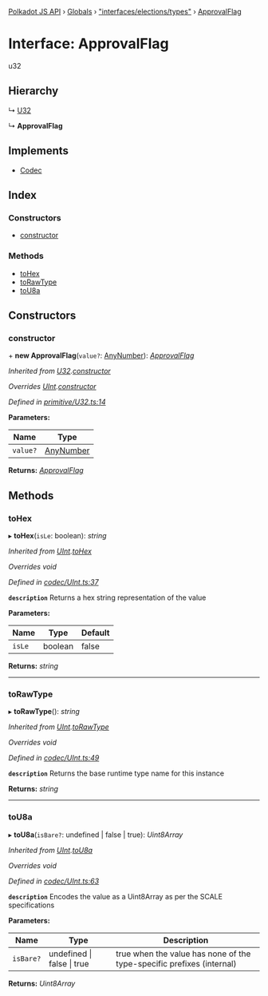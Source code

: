 [Polkadot JS API](../README.md) › [Globals](../globals.md) › ["interfaces/elections/types"](../modules/_interfaces_elections_types_.md) › [ApprovalFlag](_interfaces_elections_types_.approvalflag.md)

# Interface: ApprovalFlag

u32

## Hierarchy

  ↳ [U32](../classes/_primitive_u32_.u32.md)

  ↳ **ApprovalFlag**

## Implements

* [Codec](_types_.codec.md)

## Index

### Constructors

* [constructor](_interfaces_elections_types_.approvalflag.md#constructor)

### Methods

* [toHex](_interfaces_elections_types_.approvalflag.md#tohex)
* [toRawType](_interfaces_elections_types_.approvalflag.md#torawtype)
* [toU8a](_interfaces_elections_types_.approvalflag.md#tou8a)

## Constructors

###  constructor

\+ **new ApprovalFlag**(`value?`: [AnyNumber](../modules/_types_.md#anynumber)): *[ApprovalFlag](_interfaces_elections_types_.approvalflag.md)*

*Inherited from [U32](../classes/_primitive_u32_.u32.md).[constructor](../classes/_primitive_u32_.u32.md#constructor)*

*Overrides [UInt](../classes/_codec_uint_.uint.md).[constructor](../classes/_codec_uint_.uint.md#constructor)*

*Defined in [primitive/U32.ts:14](https://github.com/polkadot-js/api/blob/8d0f20c2a7/packages/types/src/primitive/U32.ts#L14)*

**Parameters:**

Name | Type |
------ | ------ |
`value?` | [AnyNumber](../modules/_types_.md#anynumber) |

**Returns:** *[ApprovalFlag](_interfaces_elections_types_.approvalflag.md)*

## Methods

###  toHex

▸ **toHex**(`isLe`: boolean): *string*

*Inherited from [UInt](../classes/_codec_uint_.uint.md).[toHex](../classes/_codec_uint_.uint.md#tohex)*

*Overrides void*

*Defined in [codec/UInt.ts:37](https://github.com/polkadot-js/api/blob/8d0f20c2a7/packages/types/src/codec/UInt.ts#L37)*

**`description`** Returns a hex string representation of the value

**Parameters:**

Name | Type | Default |
------ | ------ | ------ |
`isLe` | boolean | false |

**Returns:** *string*

___

###  toRawType

▸ **toRawType**(): *string*

*Inherited from [UInt](../classes/_codec_uint_.uint.md).[toRawType](../classes/_codec_uint_.uint.md#torawtype)*

*Overrides void*

*Defined in [codec/UInt.ts:49](https://github.com/polkadot-js/api/blob/8d0f20c2a7/packages/types/src/codec/UInt.ts#L49)*

**`description`** Returns the base runtime type name for this instance

**Returns:** *string*

___

###  toU8a

▸ **toU8a**(`isBare?`: undefined | false | true): *Uint8Array*

*Inherited from [UInt](../classes/_codec_uint_.uint.md).[toU8a](../classes/_codec_uint_.uint.md#tou8a)*

*Overrides void*

*Defined in [codec/UInt.ts:63](https://github.com/polkadot-js/api/blob/8d0f20c2a7/packages/types/src/codec/UInt.ts#L63)*

**`description`** Encodes the value as a Uint8Array as per the SCALE specifications

**Parameters:**

Name | Type | Description |
------ | ------ | ------ |
`isBare?` | undefined &#124; false &#124; true | true when the value has none of the type-specific prefixes (internal)  |

**Returns:** *Uint8Array*
